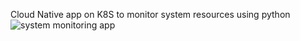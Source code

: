 Cloud Native app on K8S to monitor system resources using python
![system monitoring app](https://github.com/Manazsharma/Cloud-native-app/assets/91602856/ac831300-bdfb-43bb-9539-2d911626e8b1)

